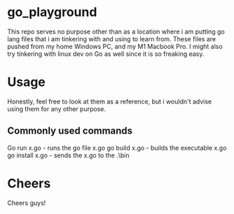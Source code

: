 # go_playground
This repo serves no purpose other than as a location where i am putting go lang files that i am tinkering with and using to learn from. These files are pushed from my home Windows PC, and my M1 Macbook Pro. I might also try tinkering with linux dev on Go as well since it is so freaking easy.

# Usage
Honestly, feel free to look at them as a reference, but i wouldn't advise using them for any other purpose.

## Commonly used commands
Go run x.go - runs the go file x.go
go build x.go - builds the executable x.go
go install x.go - sends the x.go to the .\bin

# Cheers
Cheers guys!